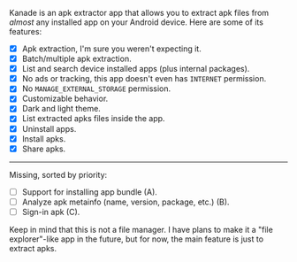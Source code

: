 Kanade is an apk extractor app that allows you to extract apk files from _almost_ any installed app on your Android device. Here are some of its features:

- [x] Apk extraction, I'm sure you weren't expecting it.
- [x] Batch/multiple apk extraction.
- [x] List and search device installed apps (plus internal packages).
- [x] No ads or tracking, this app doesn't even has `INTERNET` permission.
- [x] No `MANAGE_EXTERNAL_STORAGE` permission.
- [x] Customizable behavior.
- [x] Dark and light theme.
- [x] List extracted apks files inside the app.
- [x] Uninstall apps.
- [x] Install apks.
- [x] Share apks.

---

Missing, sorted by priority:

- [ ] Support for installing app bundle (A).
- [ ] Analyze apk metainfo (name, version, package, etc.) (B).
- [ ] Sign-in apk (C).

Keep in mind that this is not a file manager. I have plans to make it a "file explorer"-like app in the future, but for now, the main feature is just to extract apks.

